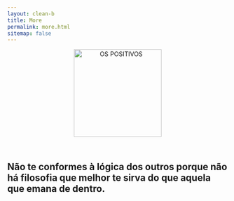 ```yaml
---
layout: clean-b
title: More
permalink: more.html
sitemap: false
---
```


<header>
    <a href="{{ "/" | relative_url }}">
    <img src="{{ "/assets/skull.png" | absolute_url }}" alt="OS POSITIVOS" width="200" />
    </a>
</header>
<article class="post">
  <div class="coluna centre">
    <h2 class="espaco">Não te conformes à lógica dos outros porque não há filosofia que melhor te sirva do que aquela que emana de dentro.</h2>
  </div>
</article>
